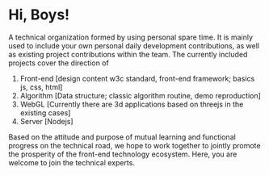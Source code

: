 # Hi, Boys!
A technical organization formed by using personal spare time. It is mainly used to include your own personal daily development contributions, as well as existing project contributions within the team. The currently included projects cover the direction of

1. Front-end [design content w3c standard, front-end framework; basics js, css, html]
2. Algorithm [Data structure; classic algorithm routine, demo reproduction]
3. WebGL [Currently there are 3d applications based on threejs in the existing cases]
4. Server [Nodejs]

Based on the attitude and purpose of mutual learning and functional progress on the technical road, we hope to work together to jointly promote the prosperity of the front-end technology ecosystem. Here, you are welcome to join the technical experts.
